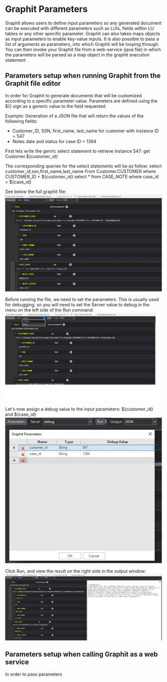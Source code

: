 # Graphit Parameters

Graphit allows users to define input parameters so any generated document can be executed with different parameters such as LUIs, fields within LU tables or any other specific parameter. 
Graphit can also takes maps objects as input parameters to enable key-value inputs.
It is also possible to pass a list of arguments as parameters, into which Graphit will be looping through.
You can then invoke your Graphit file from a web-service (java file) in which the parameters will be parsed as a map object in the graphit execution statement 

## Parameters setup when running Graphit from the Graphit file editor
In order for Graphit to generate documents that will be customized according to a specific parameter value.
Parameters are defined using the ${} sign as a generic value to the field requested:

Example: 
Generation of a JSON file that will return the values of the following fields:
- Customer_ID, SSN, first_name, last_name for customer with instance ID = 547
- Notes date and status for case ID = 1394

First lets write the genric select statement to retrieve instance 547:
get Customer.${customer_id}

The corresponding queries for the select statements will be as follow:
select  customer_id,ssn,first_name,last_name From Customer.CUSTOMER where CUSTOMER_ID = ${customer_id}
select * from CASE_NOTE where case_id = ${case_id}

See below the full graphit file:
![](/articles/15_web_services/17_Graphit/images/35_graphit_with_parameters.PNG)

Before running the file, we need to set the parameters. This is usually used for debugging, so you will need to set the Server value to debug in the menu on the left side of the Run command:
![](/articles/15_web_services/17_Graphit/images/36_graphit_with_parameters.png)

Let's now assign a debug value to the input parameters: ${customer_id} and ${case_id}
![](/articles/15_web_services/17_Graphit/images/38_graphit_with_parameters.PNG)

Click Run, and view the result on the right side in the output window:
![](/articles/15_web_services/17_Graphit/images/39_graphit_with_parameters.PNG)


## Parameters setup when calling Graphit as a web service
In order to pass parameters 





